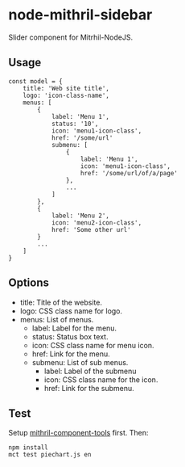 node-mithril-sidebar
==================================
Slider component for Mitrhil-NodeJS.

Usage
-----
    
    const model = {
        title: 'Web site title',
        logo: 'icon-class-name',
        menus: [
            {
                label: 'Menu 1',
                status: '10',
                icon: 'menu1-icon-class',
                href: '/some/url'
                submenu: [
                    {
                        label: 'Menu 1',
                        icon: 'menu1-icon-class',
                        href: '/some/url/of/a/page'
                    },
                    ...    
                ]
            },
            {
                label: 'Menu 2',
                icon: 'menu2-icon-class',
                href: 'Some other url'
            }
            ...
        ]
    }

Options
-------

* title: Title of the website.
* logo: CSS class name for logo.
* menus: List of menus.
  * label: Label for the menu.
  * status: Status box text.
  * icon: CSS class name for menu icon.
  * href: Link for the menu.
  * submenu: List of sub menus.
    * label: Label of the submenu
    * icon: CSS class name for the icon.
    * href: Link for the submenu.

Test
----
Setup [mithril-component-tools](https://github.com/mithril-components/mitthril-components-tools) first. Then:

    npm install
    mct test piechart.js en